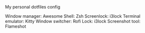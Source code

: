 My personal dotfiles config

Window manager: Awesome
Shell: Zsh
Screenlock: i3lock
Terminal emulator: Kitty
Window switcher: Rofi
Lock: i3lock
Screenshot tool: Flameshot
